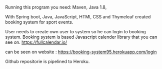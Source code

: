 Running this program you need:
Maven,
Java 1.8,

With Spring boot, Java, JavaScript, HTMl, CSS and Thymeleaf created booking system for sport events.

User needs to create own user to system so he can login to booking system. Booking system is based Javascript  calender library that you can see on.
https://fullcalendar.io/

can be seen on website :  https://booking-system95.herokuapp.com/login

Github repositorie is pipelined to Heroku.

